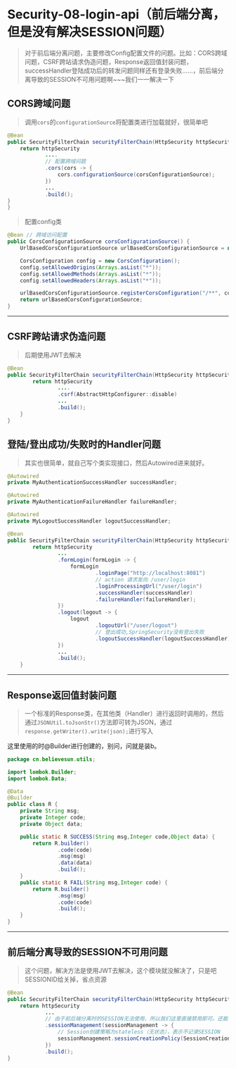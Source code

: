 # Security-08-login-api（前后端分离，但是没有解决SESSION问题）

> 对于前后端分离问题，主要修改Config配置文件的问题。比如：CORS跨域问题，CSRF跨站请求伪造问题，Response返回值封装问题，successHandler登陆成功后的转发问题同样还有登录失败......，前后端分离导致的SESSION不可用问题啊~~~我们一一解决一下

## CORS跨域问题

> 调用`cors`的`configurationSource`将配置类进行加载就好，很简单吧

```java
@Bean
public SecurityFilterChain securityFilterChain(HttpSecurity httpSecurity, CorsConfigurationSource corsConfigurationSource) throws Exception {
    return httpSecurity
            ....
            // 配置跨域问题
            .cors(cors -> {
                cors.configurationSource(corsConfigurationSource);
            })
            ...
            .build();
}
}
```

> 配置config类

```java
@Bean // 跨域访问配置
public CorsConfigurationSource corsConfigurationSource() {
    UrlBasedCorsConfigurationSource urlBasedCorsConfigurationSource = new UrlBasedCorsConfigurationSource();

    CorsConfiguration config = new CorsConfiguration();
    config.setAllowedOrigins(Arrays.asList("*"));
    config.setAllowedMethods(Arrays.asList("*"));
    config.setAllowedHeaders(Arrays.asList("*"));

    urlBasedCorsConfigurationSource.registerCorsConfiguration("/**", config);
    return urlBasedCorsConfigurationSource;
}
```



---



## CSRF跨站请求伪造问题

> 后期使用JWT去解决

```java
@Bean
public SecurityFilterChain securityFilterChain(HttpSecurity httpSecurity, CorsConfigurationSource corsConfigurationSource) throws Exception {
        return httpSecurity
                ....
                .csrf(AbstractHttpConfigurer::disable)
            	...
                .build();
    }
}
```



## 登陆/登出成功/失败时的Handler问题

> 其实也很简单，就自己写个类实现接口，然后Autowired进来就好。

```java
@Autowired
private MyAuthenticationSuccessHandler successHandler;

@Autowired
private MyAuthenticationFailureHandler failureHandler;

@Autowired
private MyLogoutSuccessHandler logoutSuccessHandler;

@Bean
public SecurityFilterChain securityFilterChain(HttpSecurity httpSecurity, CorsConfigurationSource corsConfigurationSource) throws Exception {
        return httpSecurity
                ...
                .formLogin(formLogin -> {
                    formLogin
                            .loginPage("http://localhost:8081")
                            // action 请求发向 /user/login
                            .loginProcessingUrl("/user/login")
                            .successHandler(successHandler)
                            .failureHandler(failureHandler);
                })
                .logout(logout -> {
                    logout
                            .logoutUrl("/user/logout")
                            // 登出成功,SpringSecurity没有登出失败
                            .logoutSuccessHandler(logoutSuccessHandler);
                })
                ...
                .build();
    }
```



---



## Response返回值封装问题

> 一个标准的Response类，在其他类（Handler）进行返回时调用的，然后通过`JSONUtil.toJsonStr()`方法即可转为JSON，通过`response.getWriter().write(json);`进行写入

这里使用的时@Builder进行创建的，别问，问就是装b。

```java
package cn.believesun.utils;

import lombok.Builder;
import lombok.Data;

@Data
@Builder
public class R {
    private String msg;
    private Integer code;
    private Object data;

    public static R SUCCESS(String msg,Integer code,Object data) {
        return R.builder()
                .code(code)
                .msg(msg)
                .data(data)
                .build();
    }
    public static R FAIL(String msg,Integer code) {
        return R.builder()
                .msg(msg)
                .code(code)
                .build();
    }
}
```



---



## 前后端分离导致的SESSION不可用问题

> 这个问题，解决方法是使用JWT去解决，这个模块就没解决了，只是吧SESSIONID给关掉，省点资源

```java
@Bean
public SecurityFilterChain securityFilterChain(HttpSecurity httpSecurity, CorsConfigurationSource  corsConfigurationSource) throws Exception {
    return httpSecurity
            ...
            // 由于前后端分离时的SESSION无法使用，所以我们这里直接禁用即可。还能节省内存
            .sessionManagement(sessionManagement -> {
                // Session创建策略为stateless（无状态），表示不记录SESSION
                sessionManagement.sessionCreationPolicy(SessionCreationPolicy.STATELESS);
            })
            .build();
}
```

